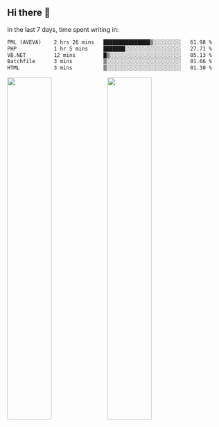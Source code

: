 ## Hi there 👋

<!--
**nopchok/nopchok** is a ✨ _special_ ✨ repository because its `README.md` (this file) appears on your GitHub profile.

Here are some ideas to get you started:

- 🔭 I’m currently working on ...
- 🌱 I’m currently learning ...
- 👯 I’m looking to collaborate on ...
- 🤔 I’m looking for help with ...
- 💬 Ask me about ...
- 📫 How to reach me: ...
- 😄 Pronouns: ...
- ⚡ Fun fact: ...
-->

In the last 7 days, time spent writing in:

<!--START_SECTION:waka-->

```txt
PML (AVEVA)    2 hrs 26 mins   ███████████████▒░░░░░░░░░   61.98 %
PHP            1 hr 5 mins     ███████░░░░░░░░░░░░░░░░░░   27.71 %
VB.NET         12 mins         █▒░░░░░░░░░░░░░░░░░░░░░░░   05.13 %
Batchfile      3 mins          ▒░░░░░░░░░░░░░░░░░░░░░░░░   01.66 %
HTML           3 mins          ▒░░░░░░░░░░░░░░░░░░░░░░░░   01.30 %
```

<!--END_SECTION:waka-->

<img src="https://wakatime.com/share/@0199978d-d5fe-4011-9b2b-aa7359d41a1f/81e7ff04-5d81-4360-a1ca-1e8cbd329758.svg" width=45% height=45%> <img src="https://wakatime.com/share/@0199978d-d5fe-4011-9b2b-aa7359d41a1f/d1328c3b-f9f0-4df8-8eed-72dcd9303c64.svg" width=45% height=45%>
